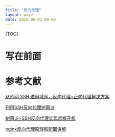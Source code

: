 ```yaml
---
title: "反向代理"
layout: page
date: 2018-06-02 00:00
---
```

[TOC]

# 写在前面



# 参考文献

[从外网 SSH 进局域网，反向代理+正向代理解决方案](https://segmentfault.com/a/1190000002718360)

[利用SSH反向代理树莓派](https://blog.csdn.net/oujiangping/article/details/76563508)

[树莓派+SSH反向代理实现远程开机](https://blog.csdn.net/as303113456/article/details/79319290)

[nginx反向代理原理和配置讲解](https://www.cnblogs.com/anruy/p/4989161.html)